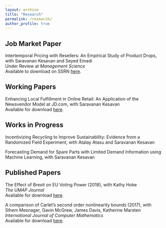 ```yaml
---
layout: archive
title: "Research"
permalink: /research/
author_profile: true
---
```


## Job Market Paper

Intertemporal Pricing with Resellers: An Empirical Study of Product Drops, with Saravanan Kesavan and Seyed Emadi \
Under Review at *Management Science* \
Available to download on SSRN [here](https://papers.ssrn.com/sol3/papers.cfm?abstract_id=3824987).

## Working Papers

Enhancing Local Fulfillment in Online Retail: An Application of the Newsvendor Model at JD.com, with Saravanan Kesavan \
Available for download [here](/files/pdf/closer_fulfillment.pdf).

## Works in Progress
	
Incentivizing Recycling to Improve Sustainability: Evidence from a Randomized Field Experiment, with Atalay Atasu and Saravanan Kesavan

Forecasting Demand for Spare Parts with Limited Demand Information using Machine Learning, with Saravanan Kesavan	


## Published Papers

The Effect of Brexit on EU Voting Power (2018), with Kathy Hoke \
*The UMAP Journal* \
Available for download [here](https://www.comap.com/product/?idx=1618).

A comparison of Carlet’s second order nonlinearity bounds (2017), with Sihem Mesnager, Gavin McGrew, James Davis, Katherine Marsten \
*International Journal of Computer Mathematics* \
Available for download [here](https://www.tandfonline.com/doi/abs/10.1080/00207160.2015.1112002?journalCode=gcom20).


	


